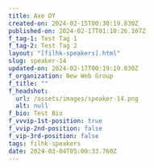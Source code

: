 ```yaml
---
title: Axe OY
created-on: 2024-02-15T00:30:19.830Z
published-on: 2024-02-17T01:10:26.107Z
f_tag-1: Test Tag 1
f_tag-2: Test Tag 2
layout: "[filhk-speakers].html"
slug: speaker-14
updated-on: 2024-02-17T00:19:19.830Z
f_organization: New Web Group
f_title: ""
f_headshot:
  url: /assets/images/speaker-14.png
  alt: null
f_bio: Test Bio
f_vvvip-1st-position: true
f_vvip-2nd-position: false
f_vip-3rd-position: false
tags: filhk-speakers
date: 2024-03-04T05:00:33.760Z
---
```

